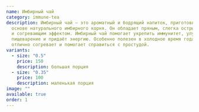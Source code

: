 ```yaml
---
name: Имбирный чай
category: immune-tea
description: Имбирный чай — это ароматный и бодрящий напиток, приготовленный на
  основе натурального имбирного корня. Он обладает пряным, слегка острым вкусом
  и согревающим эффектом. Имбирный чай помогает укрепить иммунитет, улучшает
  пищеварение и придаёт энергию. Особенно полезен в холодное время года — он
  отлично согревает и помогает справиться с простудой.
variants:
  - size: "0.5"
    price: 150
    description: большая порция
  - size: "0.35"
    price: 100
    description: маленькая порция
image: ""
available: true
order: 1
---
```

